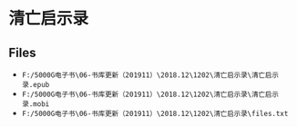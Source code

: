 # 清亡启示录

## Files

- `F:/5000G电子书\06-书库更新（201911）\2018.12\1202\清亡启示录\清亡启示录.epub`
- `F:/5000G电子书\06-书库更新（201911）\2018.12\1202\清亡启示录\清亡启示录.mobi`
- `F:/5000G电子书\06-书库更新（201911）\2018.12\1202\清亡启示录\files.txt`
